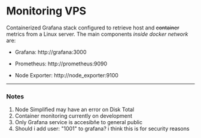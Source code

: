 # Monitoring VPS

Containerized Grafana stack configured to retrieve host and ~~container~~ metrics from a Linux server.
The main components _inside docker network_ are:

- Grafana: http://grafana:3000

- Prometheus: http://prometheus:9090

- Node Exporter: http://node_exporter:9100

---

### Notes

1. Node Simplified may have an error on Disk Total
2. Container monitoring currently on development
3. Only Grafana service is accesibñe to general public
4. Should i add user: "1001" to grafana? i think this is for security reasons
